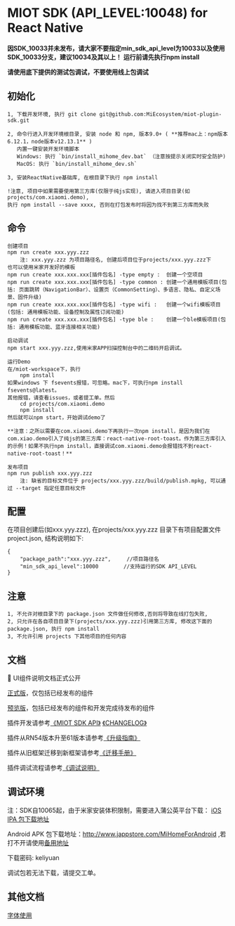 # MIOT SDK (API_LEVEL:10048) for React Native

**因SDK_10033并未发布，请大家不要指定min_sdk_api_level为10033以及使用SDK_10033分支，建议10034及其以上！**
**运行前请先执行npm install**

**请使用底下提供的测试包调试，不要使用线上包调试**

## 初始化

    1, 下载开发环境, 执行 git clone git@github.com:MiEcosystem/miot-plugin-sdk.git

    2, 命令行进入开发环境根目录, 安装 node 和 npm, 版本9.0+ ( **推荐mac上：npm版本6.12.1，node版本v12.13.1** )
       内置一键安装开发环境脚本
       Windows: 执行 `bin/install_mihome_dev.bat` （注意按提示关闭实时安全防护)
       MacOS: 执行 `bin/install_mihome_dev.sh`

    3, 安装ReactNative基础库, 在根目录下执行 npm install

    !注意, 项目中如果需要使用第三方库(仅限于纯js实现), 请进入项目目录(如 projects/com.xiaomi.demo),
    执行 npm install --save xxxx, 否则在打包发布时将因为找不到第三方库而失败

## 命令

    创建项目
    npm run create xxx.yyy.zzz
        注: xxx.yyy.zzz 为项目路径名, 创建后项目位于projects/xxx.yyy.zzz下
    也可以使用米家开发好的模板
    npm run create xxx.xxx.xxx[插件包名] -type empty :  创建一个空项目   
    npm run create xxx.xxx.xxx[插件包名] -type common : 创建一个通用模板项目(包括: 页面跳转（NavigationBar）、设置页（CommonSetting）、多语言、隐私、自定义场景、固件升级)    
    npm run create xxx.xxx.xxx[插件包名] -type wifi :   创建一个wifi模板项目(包括: 通用模板功能、设备控制及属性订阅功能)    
    npm run create xxx.xxx.xxx[插件包名] -type ble :    创建一个ble模板项目(包括: 通用模板功能、蓝牙连接相关功能)    

    启动调试
    npm start xxx.yyy.zzz,使用米家APP扫描控制台中的二维码开启调试。

    运行Demo
    在/miot-workspace下，执行
        npm install
    如果windows 下 fsevents报错，可忽略。mac下，可执行npm install fsevents@latest。
    其他报错，请查看issues，或者提工单。然后
        cd projects/com.xiaomi.demo
        npm install
    然后就可以npm start，开始调试demo了

    **注意：之所以需要在com.xiaomi.demo下再执行一次npm install，是因为我们在com.xiao.demo引入了纯js的第三方库：react-native-root-toast。作为第三方库引入的示例！如果不执行npm install，直接调试com.xiaomi.demo会报错找不到react-native-root-toast！**

    发布项目
    npm run publish xxx.yyy.zzz
        注: 缺省的目标文件位于 projects/xxx.yyy.zzz/build/publish.mpkg, 可以通过 --target 指定任意目标文件

## 配置
在项目创建后(如xxx.yyy.zzz), 在projects/xxx.yyy.zzz 目录下有项目配置文件 project.json, 结构说明如下:

    {
        "package_path":"xxx.yyy.zzz",     //项目路径名
        "min_sdk_api_level":10000        //支持运行的SDK API_LEVEL
    }

## 注意

    1, 不允许对根目录下的 package.json 文件做任何修改,否则将导致在线打包失败,
    2, 只允许在各自项目目录下(projects/xxx.yyy.zzz)引用第三方库, 修改这下面的 package.json, 执行 npm install
    3, 不允许引用 projects 下其他项目的任何内容

## 文档
🎉 UI组件说明文档正式公开

[正式版](https://github.com/MiEcosystem/miot-plugin-sdk/blob/master/%E7%B1%B3%E5%AE%B6%E6%8F%92%E4%BB%B6%E9%80%9A%E7%94%A8UI%E7%BB%84%E4%BB%B6%E6%89%8B%E5%86%8C.md)，仅包括已经发布的组件

[预览版](https://github.com/MiEcosystem/miot-plugin-sdk/blob/ui_doc/%E7%B1%B3%E5%AE%B6%E6%8F%92%E4%BB%B6%E9%80%9A%E7%94%A8UI%E7%BB%84%E4%BB%B6%E6%89%8B%E5%86%8C.md)，包括已经发布的组件和开发完成待发布的组件

插件开发请参考[《MIOT SDK API》](https://github.com/MiEcosystem/miot-plugin-sdk/wiki)
            [《CHANGELOG》](https://github.com/MiEcosystem/miot-plugin-sdk/releases)

插件从RN54版本升至61版本请参考[《升级指南》](https://github.com/MiEcosystem/miot-plugin-sdk/wiki/RN61%E5%BC%80%E5%8F%91%E8%80%85%E5%8D%87%E7%BA%A7%E6%8C%87%E5%8D%97)

插件从旧框架迁移到新框架请参考[《迁移手册》](https://github.com/MiEcosystem/miot-plugin-sdk/blob/master/%E8%BF%81%E7%A7%BB%E6%89%8B%E5%86%8C.md)

插件调试流程请参考[《调试说明》](https://github.com/MiEcosystem/miot-plugin-sdk/blob/master/%E8%B0%83%E8%AF%95%E8%AF%B4%E6%98%8E.md)


## 调试环境

注：SDK自10065起，由于米家安装体积限制，需要进入蒲公英平台下载：
[iOS IPA 包下载地址](https://www.pgyer.com/Z4hs) 

Android APK 包下载地址：http://www.jappstore.com/MiHomeForAndroid  ,若打不开请使用[备用地址](https://github.com/Mijia-Developer/Mijia-Android-RN-Dev/releases)

下载密码: keliyuan

调试包若无法下载，请提交工单。

## 其他文档

[字体使用](https://github.com/MiEcosystem/miot-plugin-sdk/blob/master/font.md)
